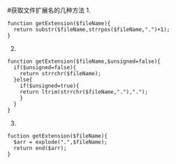 #获取文件扩展名的几种方法
1.  

    function getExtension($fileName){
      return substr($fileName,strrpos($fileName,".")+1);
    }
    
2.  
    
    function getExtension($fileName,$unsigned=false){
      if($unsigned=false){
      	return strrchr($fileName);
      }else{
      	if($unsigned=true){
      	return ltrim(strrchr($fileName,"."),".");
      	}
  	  }
    }
    
3.  
    
    fuction getExtension($fileName){
      $arr = explode(".",$fileName);
      return end($arr);
    }
